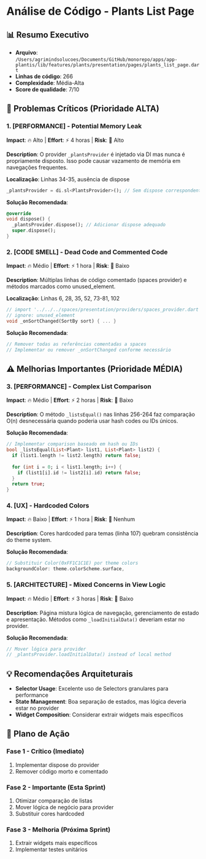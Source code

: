 # Análise de Código - Plants List Page

## 📊 Resumo Executivo
- **Arquivo**: `/Users/agrimindsolucoes/Documents/GitHub/monorepo/apps/app-plantis/lib/features/plants/presentation/pages/plants_list_page.dart`
- **Linhas de código**: 266
- **Complexidade**: Média-Alta
- **Score de qualidade**: 7/10

## 🚨 Problemas Críticos (Prioridade ALTA)

### 1. [PERFORMANCE] - Potential Memory Leak
**Impact**: 🔥 Alto | **Effort**: ⚡ 4 horas | **Risk**: 🚨 Alto

**Description**: O provider `_plantsProvider` é injetado via DI mas nunca é propriamente disposto. Isso pode causar vazamento de memória em navegações frequentes.

**Localização**: Linhas 34-35, ausência de dispose
```dart
_plantsProvider = di.sl<PlantsProvider>(); // Sem dispose correspondente
```

**Solução Recomendada**:
```dart
@override
void dispose() {
  _plantsProvider.dispose(); // Adicionar dispose adequado
  super.dispose();
}
```

### 2. [CODE SMELL] - Dead Code and Commented Code
**Impact**: 🔥 Médio | **Effort**: ⚡ 1 hora | **Risk**: 🚨 Baixo

**Description**: Múltiplas linhas de código comentado (spaces provider) e métodos marcados como unused_element.

**Localização**: Linhas 6, 28, 35, 52, 73-81, 102
```dart
// import '../../../spaces/presentation/providers/spaces_provider.dart' as spaces;
// ignore: unused_element
void _onSortChanged(SortBy sort) { ... }
```

**Solução Recomendada**:
```dart
// Remover todas as referências comentadas a spaces
// Implementar ou remover _onSortChanged conforme necessário
```

## ⚠️ Melhorias Importantes (Prioridade MÉDIA)

### 3. [PERFORMANCE] - Complex List Comparison
**Impact**: 🔥 Médio | **Effort**: ⚡ 2 horas | **Risk**: 🚨 Baixo

**Description**: O método `_listsEqual()` nas linhas 256-264 faz comparação O(n) desnecessária quando poderia usar hash codes ou IDs únicos.

**Solução Recomendada**:
```dart
// Implementar comparison baseado em hash ou IDs
bool _listsEqual(List<Plant> list1, List<Plant> list2) {
  if (list1.length != list2.length) return false;
  
  for (int i = 0; i < list1.length; i++) {
    if (list1[i].id != list2[i].id) return false;
  }
  return true;
}
```

### 4. [UX] - Hardcoded Colors
**Impact**: 🔥 Baixo | **Effort**: ⚡ 1 hora | **Risk**: 🚨 Nenhum

**Description**: Cores hardcoded para temas (linha 107) quebram consistência do theme system.

**Solução Recomendada**:
```dart
// Substituir Color(0xFF1C1C1E) por theme colors
backgroundColor: theme.colorScheme.surface,
```

### 5. [ARCHITECTURE] - Mixed Concerns in View Logic
**Impact**: 🔥 Médio | **Effort**: ⚡ 3 horas | **Risk**: 🚨 Baixo

**Description**: Página mistura lógica de navegação, gerenciamento de estado e apresentação. Métodos como `_loadInitialData()` deveriam estar no provider.

**Solução Recomendada**:
```dart
// Mover lógica para provider
// _plantsProvider.loadInitialData() instead of local method
```

## 💡 Recomendações Arquiteturais
- **Selector Usage**: Excelente uso de Selectors granulares para performance
- **State Management**: Boa separação de estados, mas lógica deveria estar no provider
- **Widget Composition**: Considerar extrair widgets mais específicos

## 🔧 Plano de Ação
### Fase 1 - Crítico (Imediato)
1. Implementar dispose do provider
2. Remover código morto e comentado

### Fase 2 - Importante (Esta Sprint)  
1. Otimizar comparação de listas
2. Mover lógica de negócio para provider
3. Substituir cores hardcoded

### Fase 3 - Melhoria (Próxima Sprint)
1. Extrair widgets mais específicos
2. Implementar testes unitários